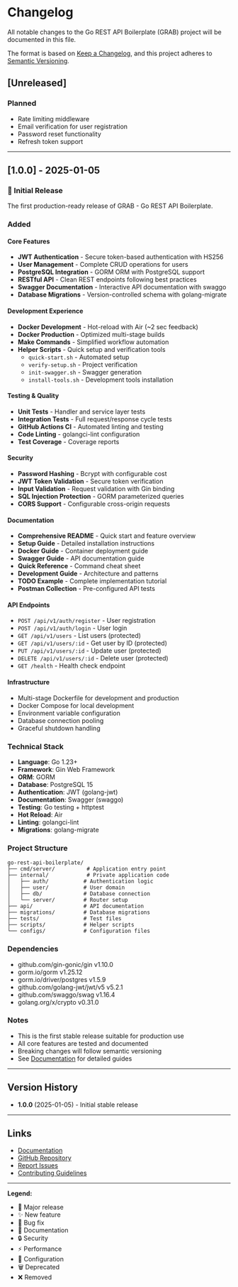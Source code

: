 # Changelog

All notable changes to the Go REST API Boilerplate (GRAB) project will be documented in this file.

The format is based on [Keep a Changelog](https://keepachangelog.com/en/1.0.0/),
and this project adheres to [Semantic Versioning](https://semver.org/spec/v2.0.0.html).

## [Unreleased]

### Planned
- Rate limiting middleware
- Email verification for user registration
- Password reset functionality
- Refresh token support

---

## [1.0.0] - 2025-01-05

### 🎉 Initial Release

The first production-ready release of GRAB - Go REST API Boilerplate.

### Added

#### Core Features
- **JWT Authentication** - Secure token-based authentication with HS256
- **User Management** - Complete CRUD operations for users
- **PostgreSQL Integration** - GORM ORM with PostgreSQL support
- **RESTful API** - Clean REST endpoints following best practices
- **Swagger Documentation** - Interactive API documentation with swaggo
- **Database Migrations** - Version-controlled schema with golang-migrate

#### Development Experience
- **Docker Development** - Hot-reload with Air (~2 sec feedback)
- **Docker Production** - Optimized multi-stage builds
- **Make Commands** - Simplified workflow automation
- **Helper Scripts** - Quick setup and verification tools
  - `quick-start.sh` - Automated setup
  - `verify-setup.sh` - Project verification
  - `init-swagger.sh` - Swagger generation
  - `install-tools.sh` - Development tools installation

#### Testing & Quality
- **Unit Tests** - Handler and service layer tests
- **Integration Tests** - Full request/response cycle tests
- **GitHub Actions CI** - Automated linting and testing
- **Code Linting** - golangci-lint configuration
- **Test Coverage** - Coverage reports

#### Security
- **Password Hashing** - Bcrypt with configurable cost
- **JWT Token Validation** - Secure token verification
- **Input Validation** - Request validation with Gin binding
- **SQL Injection Protection** - GORM parameterized queries
- **CORS Support** - Configurable cross-origin requests

#### Documentation
- **Comprehensive README** - Quick start and feature overview
- **Setup Guide** - Detailed installation instructions
- **Docker Guide** - Container deployment guide
- **Swagger Guide** - API documentation guide
- **Quick Reference** - Command cheat sheet
- **Development Guide** - Architecture and patterns
- **TODO Example** - Complete implementation tutorial
- **Postman Collection** - Pre-configured API tests

#### API Endpoints
- `POST /api/v1/auth/register` - User registration
- `POST /api/v1/auth/login` - User login
- `GET /api/v1/users` - List users (protected)
- `GET /api/v1/users/:id` - Get user by ID (protected)
- `PUT /api/v1/users/:id` - Update user (protected)
- `DELETE /api/v1/users/:id` - Delete user (protected)
- `GET /health` - Health check endpoint

#### Infrastructure
- Multi-stage Dockerfile for development and production
- Docker Compose for local development
- Environment variable configuration
- Database connection pooling
- Graceful shutdown handling

### Technical Stack
- **Language**: Go 1.23+
- **Framework**: Gin Web Framework
- **ORM**: GORM
- **Database**: PostgreSQL 15
- **Authentication**: JWT (golang-jwt)
- **Documentation**: Swagger (swaggo)
- **Testing**: Go testing + httptest
- **Hot Reload**: Air
- **Linting**: golangci-lint
- **Migrations**: golang-migrate

### Project Structure
```
go-rest-api-boilerplate/
├── cmd/server/          # Application entry point
├── internal/            # Private application code
│   ├── auth/           # Authentication logic
│   ├── user/           # User domain
│   ├── db/             # Database connection
│   └── server/         # Router setup
├── api/                # API documentation
├── migrations/         # Database migrations
├── tests/              # Test files
├── scripts/            # Helper scripts
└── configs/            # Configuration files
```

### Dependencies
- github.com/gin-gonic/gin v1.10.0
- gorm.io/gorm v1.25.12
- gorm.io/driver/postgres v1.5.9
- github.com/golang-jwt/jwt/v5 v5.2.1
- github.com/swaggo/swag v1.16.4
- golang.org/x/crypto v0.31.0

### Notes
- This is the first stable release suitable for production use
- All core features are tested and documented
- Breaking changes will follow semantic versioning
- See [Documentation](https://vahiiiid.github.io/go-rest-api-docs/) for detailed guides

---

## Version History

- **1.0.0** (2025-01-05) - Initial stable release

---

## Links

- [Documentation](https://vahiiiid.github.io/go-rest-api-docs/)
- [GitHub Repository](https://github.com/vahiiiid/go-rest-api-boilerplate)
- [Report Issues](https://github.com/vahiiiid/go-rest-api-boilerplate/issues)
- [Contributing Guidelines](CONTRIBUTING.md)

---

**Legend:**
- 🎉 Major release
- ✨ New feature
- 🐛 Bug fix
- 📝 Documentation
- 🔒 Security
- ⚡ Performance
- 🔧 Configuration
- 🗑️ Deprecated
- ❌ Removed
